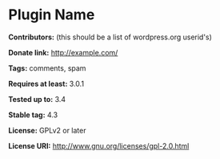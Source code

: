# Plugin Name #
**Contributors:** (this should be a list of wordpress.org userid's)  

**Donate link:** http://example.com/  

**Tags:** comments, spam  

**Requires at least:** 3.0.1  

**Tested up to:** 3.4  

**Stable tag:** 4.3  

**License:** GPLv2 or later  

**License URI:** http://www.gnu.org/licenses/gpl-2.0.html  
